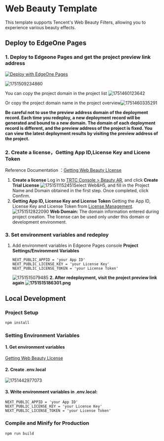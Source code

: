 # Web Beauty Template

This template supports Tencent's Web Beauty Filters, allowing you to experience various beauty effects.

## Deploy to EdgeOne Pages

### 1. Deploy to Edgeone Pages and get the project preview link address

[![Deploy with EdgeOne Pages](https://cdnstatic.tencentcs.com/edgeone/pages/deploy.svg)](https://edgeone.ai/pages/new?template=trtc-ar)

![1751509234860](https://raw.githubusercontent.com/clumsy-goose/template-readme-images/main/trtc-ar/1751509234860.png)

You can copy the project domain in the project list
![1751460123642](https://raw.githubusercontent.com/clumsy-goose/template-readme-images/main/trtc-ar/1751509721263.png)

Or copy the project domain name in the project overview![1751460335291](https://raw.githubusercontent.com/clumsy-goose/template-readme-images/main/trtc-ar/1751509962460.png)

**Be careful not to use the preview address domain of the deployment record. Each time you redeploy, a new deployment record will be generated and bound to a new domain. The domain of each deployment record is different, and the preview address of the project is fixed. You can view the latest deployment results by visiting the preview address of the project.**

### 2. Create a license，Getting App ID,License Key and Licene Token

Reference Documentation ：[Getting Web Beauty LIcense](https://trtc.io/document/68777?platform=web&product=beautyar)

1. **Create a license**
   Log in to [TRTC Console &gt; Beauty AR](https://console.trtc.io/beauty/license), and click **Create Trial License**
   ![1751511152451](https://raw.githubusercontent.com/clumsy-goose/template-readme-images/main/trtc-ar/1751511152451.png)Select Web&H5, and fill in the Project Name and Domain obtained in the first step. Once completed, click Confirm.
2. **Getting App ID, License Key and License Token**
   Getting the App ID, License Key and License Token from [License Management](https://console.trtc.io/beauty/license).
   ![1751512822090](https://raw.githubusercontent.com/clumsy-goose/template-readme-images/main/trtc-ar/1751512822090.png)
   **Web Domain:** The domain information entered during project creation. The license can be used only under this domain or development environment.

### 3. Set environment variables and redeploy

1. Add environment variables in Edgeone Pages console **Project Settings/Environment Variables**

   ```
   NEXT_PUBLIC_APPID = 'your App ID'
   NEXT_PUBLIC_LICENSE_KEY = 'your License Key'
   NEXT_PUBLIC_LICENSE_TOKEN = 'your License Token'
   ```

   ![1751515079485](https://raw.githubusercontent.com/clumsy-goose/template-readme-images/main/trtc-ar/1751515079485.png)
   **2. After redeployment, visit the project preview link again
   ![1751515186301.png](https://raw.githubusercontent.com/clumsy-goose/template-readme-images/main/trtc-ar/1751515186301.png)**

## Local Development

### Project Setup

```sh
npm install
```

### Setting Environment Variables

#### 1. Get environment variables

[Getting Web Beauty LIcense](https://trtc.io/document/68777?platform=web&product=beautyar)

#### 2. Create .env.local

![1751442977073](https://raw.githubusercontent.com/clumsy-goose/template-readme-images/main/trtc-ar/1751442977073.png)

#### 3. Write environment variables in .env.local:

```
NEXT_PUBLIC_APPID = 'your App ID'
NEXT_PUBLIC_LICENSE_KEY = 'your License Key'
NEXT_PUBLIC_LICENSE_TOKEN = 'your License Token'
```

### Compile and Minify for Production

```sh
npm run build
```
